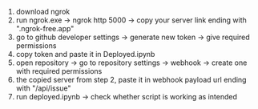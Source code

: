 1. download ngrok
2. run ngrok.exe -> ngrok http 5000 -> copy your server link ending with ".ngrok-free.app"
3. go to github developer settings -> generate new token -> give required permissions
4. copy token and paste it in Deployed.ipynb
5. open repository -> go to repository settings -> webhook -> create one with required permissions
6. the copied server from step 2, paste it in webhook payload url ending with "/api/issue"
7. run deployed.ipynb -> check whether script is working as intended
